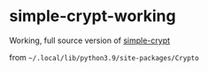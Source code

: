 # simple-crypt-working
Working, full source version of [simple-crypt](https://github.com/andrewcooke/simple-crypt)

from `~/.local/lib/python3.9/site-packages/Crypto`

